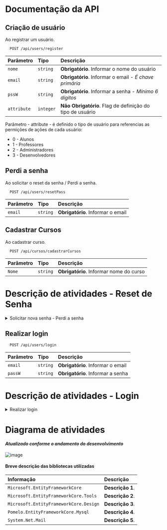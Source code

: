 # Documentação da API


## Criação de usuário

Ao registrar um usuário.

```http
  POST /api/users/register
```
| Parâmetro        | Tipo       | Descrição                                                 |
| :--------------- | :-------   | :---------------------------------------------------      |
| `nome`           | `string`   | **Obrigatório**. Informar o nome do usuário               |
| `email`          | `string`   | **Obrigatório**. Informar o email - _É chave primária_    |
| `pssW`           | `string`   | **Obrigatório**. Informar a senha - _Mínimo 6 dígitos_    |
| `attribute`      | `integer`  | **Não Obrigatório**. Flag de definição do tipo de usuário |

Parâmetro - attribute - é definido o tipo de usuário para referencias as permições de ações de cada usuário:

* 0 - Alunos
* 1 - Professores
* 2 - Administradores
* 3 - Desenvolvedores

## Perdi a senha

Ao solicitar o reset da senha / Perdi a senha.
```http
  POST /api/users/resetPass
```
| Parâmetro        | Tipo       | Descrição                                                 |
| :--------------- | :-------   | :---------------------------------------------------      |
| `email`          | `string`   | **Obrigatório**. Informar o email                         |

## Cadastrar Cursos

Ao cadastrar curso.
```http
  POST /api/cursos/cadastrarCursos
```
| Parâmetro        | Tipo       | Descrição                                                 |
| :--------------- | :-------   | :---------------------------------------------------      |
| `Nome`           | `string`    | **Obrigatório**. Informar nome do curso                  |


# Descrição de atividades - Reset de Senha

<details><summary>Solicitar nova senha - Perdi a senha</summary>
    <p>
        <table>
            <tbody>
                <tr>
                    <th style="width: 25%;">
                        E-mail.
                    </th>
                    <td>
                        É necessário informar o e-mail do usuário.
                    </td>
                </tr>
                <tr>
                    <th style="width: 25%;">
                        FindAsync(email)
                    </th>
                    <td>
                        Verifica se existe usuário cadastrado com o e-mail informado.
                    </td>
                </tr>
                <tr>
                    <th style="width: 25%;">
                        gnewpass
                    </th>
                    <td>
                        Gera uma nova senha aleatória, capturando os 8 primeiros dígitos.
                    </td>
                </tr>
                <tr>
                    <th style="width: 25%;">
                        SendMail
                    </th>
                    <td>
                        Envia um e-mail, para o e-mail informado.
                    </td>
                </tr>
                <tr>
                    <th style="width: 25%;">
                        SMTP
                    </th>
                    <td>
                        smtp-mail.outlook.com
                </td>
                                  <tr>
                    <th style="width: 25%;">
                        Porta
                    </th>
                    <td>
                        587
                </td>
                </tr>
            </tbody>
        </table>
    </p>
</details>

## Realizar login

```http
  POST /api/users/login
```
| Parâmetro        | Tipo       | Descrição                                                 |
| :--------------- | :-------   | :---------------------------------------------------      |
| `email`          | `string`   | **Obrigatório**. Informar o email                         |
| `passW`          | `string`   | **Obrigatório**. Informar a senha                         |

# Descrição de atividades - Login

<details><summary>Realizar login</summary>
    <p>
        <table>
            <tbody>
                <tr>
                    <th style="width: 25%;">
                        E-mail.
                    </th>
                    <td>
                        É necessário informar o e-mail do usuário.
                    </td>
                </tr>
                <tr>
                    <th style="width: 25%;">
                        Paswword
                    </th>
                    <td>
                        É necessário informar a senha do usuário.
                    </td>
                </tr>
               <tr>
                    <th style="width: 25%;">
                        Gerar TOKEN
                    </th>
                    <td>
                        O token de autorização tem validade de 1 hora.
                    </td>
                </tr>
            </tbody>
        </table>
    </p>
</details>

# Diagrama de atividades 
#### _Atualizado conforme o andamento do desenvolvimento_

![image](https://github.com/Albatroxi/API_LMFY/assets/167586363/e0a39a25-c36c-4993-9c53-5982dc224be8)


#### Breve descrição das bibliotecas utilizadas

| Informação                                 | Descrição                                                 |
| :------------------------------------------| :-------------------------------------------------------- |
| `Microsoft.EntityFrameworkCore`            | **Descrição 1**.                                          |
| `Microsoft.EntityFrameworkCore.Tools`      | **Descrição 2**.                                          |
| `Microsoft.EntityFrameworkCore.Design`     | **Descrição 3**.                                          |
| `Pomelo.EntityFrameworkCore.Mysql`         | **Descrição 4**.                                          |
| `System.Net.Mail`                          | **Descrição 5**.                                          |


